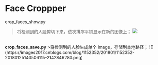 # Face Croppper
crop_faces_show.py
>将检测到的人脸剪切下来，依次排序平铺显示在新的图像上；
![](https://images2017.cnblogs.com/blog/1152352/201801/1152352-20180124074534912-1357533271.png) 

<br>
<b>crop_faces_save.py</b>
>将检测到的人脸生成单个 image，存储到本地路径；
![](https://images2017.cnblogs.com/blog/1152352/201801/1152352-20180125140506115-2142846280.png) 



